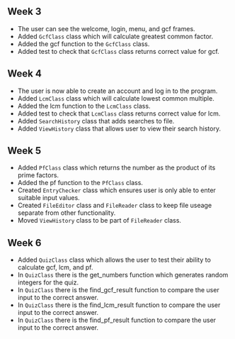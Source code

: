 ## Week 3

* The user can see the welcome, login, menu, and gcf frames.
* Added `GcfClass` class which will calculate greatest common factor.
* Added the gcf function to the `GcfClass` class.
* Added test to check that `GcfClass` class returns correct value for gcf.

## Week 4

* The user is now able to create an account and log in to the program.
* Added `LcmClass` class which will calculate lowest common multiple.
* Added the lcm function to the `LcmClass` class.
* Added test to check that `LcmClass` class returns correct value for lcm.
* Added `SearchHistory` class that adds searches to file.
* Added `ViewHistory` class that allows user to view their search history.

## Week 5

* Added `PfClass` class which returns the number as the product of its prime factors.
* Added the pf function to the `PfClass` class.
* Created `EntryChecker` class which ensures user is only able to enter suitable input values.
* Created `FileEditor` class and `FileReader` class to keep file useage separate from other functionality.
* Moved `ViewHistory` class to be part of `FileReader` class.

## Week 6

* Added `QuizClass` class which allows the user to test their ability to calculate gcf, lcm, and pf.
* In `QuizClass` there is the get_numbers function which generates random integers for the quiz.
* In `QuizClass` there is the find_gcf_result function to compare the user input to the correct answer.
* In `QuizClass` there is the find_lcm_result function to compare the user input to the correct answer.
* In `QuizClass` there is the find_pf_result function to compare the user input to the correct answer.
